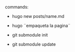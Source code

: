 commands:

- hugo new posts/name.md

- hugo ¨empaqueta la pagina¨

- git submodule init
- git submodule update